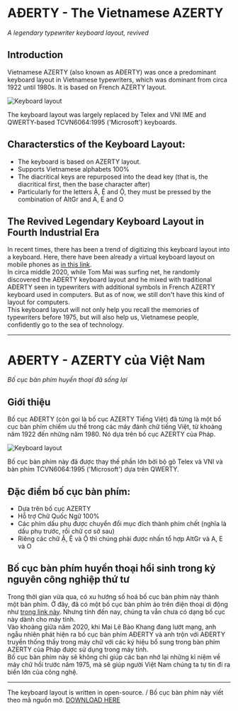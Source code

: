 # AĐERTY - The Vietnamese AZERTY
*A legendary typewriter keyboard layout, revived*
## Introduction
Vietnamese AZERTY (also known as AĐERTY) was once a predominant keyboard layout in Vietnamese typewriters, which was dominant from circa 1922 until 1980s. It is based on French AZERTY layout.

![Keyboard layout](https://upload.wikimedia.org/wikipedia/commons/3/3c/Vietnamese_typewriter_keyboard.svg)<br>

The keyboard layout was largely replaced by Telex and VNI IME and QWERTY-based TCVN6064:1995 ('Microsoft') keyboards.
## Characterstics of the Keyboard Layout:
* The keyboard is based on AZERTY layout.
* Supports Vietnamese alphabets 100%
* The diacritical keys are repurposed into the dead key (that is, the diacritical first, then the base character after)
* Particularly for the letters Ậ, Ệ and Ộ, they must be pressed by the combination of AltGr and A, E and O

## The Revived Legendary Keyboard Layout in Fourth Industrial Era
In recent times, there has been a trend of digitizing this keyboard layout into a keyboard. Here, there have been already a virtual keyboard layout on mobile phones as [in this link](https://gitlab.freedesktop.org/BoFFire/xkeyboard-config/commit/99384cd33c4df77fe0880a688f335dcc98f31013).<br>
In circa middle 2020, while Tom Mai was surfing net, he randomly discovered the AĐERTY keyboard layout and he mixed with traditional AĐERTY seen in typewriters with additional symbols in French AZERTY keyboard used in computers. But as of now, we still don't have this kind of layout for computers.<br>
This keyboard layout will not only help you recall the memories of typewriters before 1975, but will also help us, Vietnamese people, confidently go to the sea of technology.

***

# AĐERTY - AZERTY của Việt Nam
*Bố cục bàn phím huyền thoại đã sống lại*
## Giới thiệu
Bố cục AĐERTY (còn gọi là bố cục AZERTY Tiếng Việt) đã từng là một bố cục bàn phím chiếm ưu thế trong các máy đánh chữ tiếng Việt, từ khoảng năm 1922 đến những năm 1980. Nó dựa trên bố cục AZERTY của Pháp.

![Keyboard layout](https://upload.wikimedia.org/wikipedia/commons/3/3c/Vietnamese_typewriter_keyboard.svg)<br>

Bố cục bàn phím này đã được thay thế phần lớn bởi bộ gõ Telex và VNI và bàn phím TCVN6064:1995 ('Microsoft') dựa trên QWERTY.

## Đặc điểm bố cục bàn phím:
* Dựa trên bố cục AZERTY
* Hỗ trợ Chữ Quốc Ngữ 100%
* Các phím dấu phụ được chuyển đổi mục đích thành phím chết (nghĩa là dấu phụ trước, rồi chữ cơ sở sau)
* Riêng các chữ Ậ, Ệ và Ộ thì chúng phải được nhấn tổ hợp AltGr và A, E và O

## Bố cục bàn phím huyền thoại hồi sinh trong kỷ nguyên công nghiệp thứ tư
Trong thời gian vừa qua, có xu hướng số hoá bố cục bàn phím này thành một bàn phím. Ở đây, đã có một bố cục bàn phím ảo trên điện thoại di động như [trong link này](https://gitlab.freedesktop.org/BoFFire/xkeyboard-config/commit/99384cd33c4df77fe0880a688f335dcc98f31013). Nhưng tính đến nay, chúng ta vẫn chưa có dạng bố cục này dành cho máy tính.<br>
Vào khoảng giữa năm 2020, khi Mai Lê Bảo Khang đang lướt mạng, anh ngẫu nhiên phát hiện ra bố cục bàn phím AĐERTY và anh trộn với AĐERTY truyền thống thấy trong máy chữ với các ký hiệu bổ sung trong bàn phím AZERTY của Pháp được sử dụng trong máy tính.<br>
Bố cục bàn phím này sẽ không chỉ giúp các bạn nhớ lại những kỉ niệm về máy chữ hồi trước năm 1975, mà sẽ giúp người Việt Nam chúng ta tự tin đi ra biển lớn của công nghệ.

***
The keyboard layout is written in open-source. / Bố cục bàn phím này viết theo mã nguồn mở.
[DOWNLOAD HERE](https://github.com/tommai4881/vietnamese-aderty/releases/download/1.0/ADERTY.rar)
